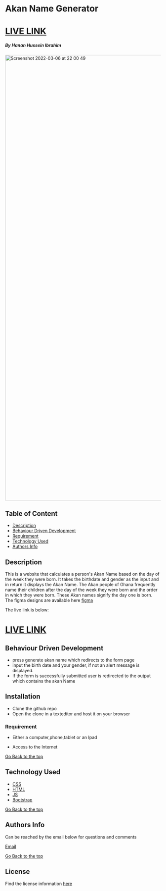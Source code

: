 # Akan Name Generator
# [LIVE LINK](https://hanan-hussein.github.io/AkanNameGenerator/)

##### By Hanan Hussein Ibrahim

<img width="1440" alt="Screenshot 2022-03-06 at 22 00 49" src="https://user-images.githubusercontent.com/36597096/156942097-a86ac131-734f-4eb3-8efa-9032c5a8f9ee.png">




## Table of Content

+ [Description](#description)
+ [Behaviour Driven Development](#behaviour-driven-development)
+ [Requirement](#requirement)
+ [Technology Used](#technology-used)
+ [Authors Info](#authors-info)


## Description

This is a website that calculates a person's Akan Name based on the day of the week they were born. It takes the birthdate and gender as the input and in return it displays the Akan Name. The Akan people of Ghana frequently name their children after the day of the week they were born and the order in which they were born. These Akan names signify the day one is born.
The figma designs are available here [figma](https://www.figma.com/file/rojhZZmZfHt8HRwbsZhWen/Akan-Name?node-id=0%3A1)

The live link is below:

# [LIVE LINK](https://hanan-hussein.github.io/AkanNameGenerator/)

## Behaviour Driven Development
* press generate akan name which redirects to the form page
* input the birth date and your gender, if not an alert message is displayed.
* If the form is successfully submitted user is redirected to the output which contains the akan Name
## Installation
* Clone the github repo
* Open the clone in a texteditor and host it on your browser

### Requirement

* Either a computer,phone,tablet or an Ipad

* Access to the Internet

[Go Back to the top](#By-Hanan-Hussein-Ibrahim)
## Technology Used
* [CSS](https://developer.mozilla.org/en-US/docs/Web/CSS)
* [HTML](https://developer.mozilla.org/en-US/docs/Glossary/HTML)
* [JS](https://en.wikipedia.org/wiki/JavaScript)
* [Bootstrap](https://getbootstrap.com/)



[Go Back to the top](#By-Hanan-Hussein-Ibrahim)

## Authors Info
Can be reached by the email below for questions and comments 

[Email](hanan.ibrahim@student.moringaschool.com)

[Go Back to the top](#By-Hanan-Hussein-Ibrahim)
## License
Find the license information [here](https://github.com/Hanan-Hussein/MyPortfolio/blob/master/LICENSE) 


